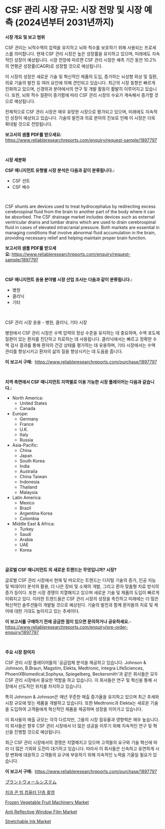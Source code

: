 <p><h1>CSF 관리 시장 규모: 시장 전망 및 시장 예측 (2024년부터 2031년까지)</h1></p><p><strong>시장 개요 및 보고 범위</strong></p>
<p><p>CSF 관리는 뇌척수액의 압력을 유지하고 뇌와 척수를 보호하기 위해 사용되는 프로세스를 의미합니다. 현재 CSF 관리 시장은 높은 성장률을 유지하고 있으며, 미래에도 지속적인 성장이 예상됩니다. 시장 전망에 따르면 CSF 관리 시장은 예측 기간 동안 10.2%의 연평균 성장률(CAGR)로 성장할 것으로 예상됩니다. </p><p>이 시장의 성장은 새로운 기술 및 혁신적인 제품의 도입, 증가하는 뇌성형 외상 및 질환, 의료 기술의 발전 등 여러 요인에 의해 견인되고 있습니다. 최근의 시장 동향은 빠르게 진화하고 있으며, 신경외과 분야에서의 연구 및 개발 활동이 활발히 이루어지고 있습니다. 또한, 뇌와 척수 질환이 증가함에 따라 CSF 관리 시장의 수요가 계속해서 증가할 것으로 예상됩니다.</p><p>전체적으로 CSF 관리 시장은 매우 유망한 시장으로 평가되고 있으며, 미래에도 지속적인 성장이 예상되고 있습니다. 기술의 발전과 의료 분야의 진보로 인해 이 시장은 더욱 확대될 것으로 전망됩니다.</p></p>
<p><strong>보고서의 샘플 PDF를 받으세요:</strong> <a href="https://www.reliableresearchreports.com/enquiry/request-sample/1897797">https://www.reliableresearchreports.com/enquiry/request-sample/1897797</a></p>
<p>&nbsp;</p>
<p><strong>시장 세분화</strong></p>
<p><strong>CSF 매니지먼트 유형별 시장 분석은 다음과 같이 분류됩니다.:</strong></p>
<p><ul><li>CSF 션트</li><li>CSF 배수</li></ul></p>
<p>&nbsp;</p>
<p><p>CSF shunts are devices used to treat hydrocephalus by redirecting excess cerebrospinal fluid from the brain to another part of the body where it can be absorbed. The CSF drainage market includes devices such as external ventricular drains and lumbar drains which are used to drain cerebrospinal fluid in cases of elevated intracranial pressure. Both markets are essential in managing conditions that involve abnormal fluid accumulation in the brain, providing necessary relief and helping maintain proper brain function.</p></p>
<p><strong>보고서의 샘플 PDF를 받으세요:</strong>&nbsp;<a href="https://www.reliableresearchreports.com/enquiry/request-sample/1897797">https://www.reliableresearchreports.com/enquiry/request-sample/1897797</a></p>
<p>&nbsp;</p>
<p><strong> CSF 매니지먼트 응용 분야별 시장 산업 조사는 다음과 같이 분류됩니다.:</strong></p>
<p><ul><li>병원</li><li>클리닉</li><li>기타</li></ul></p>
<p>&nbsp;</p>
<p><p>CSF 관리 시장 응용 - 병원, 클리닉, 기타 시장</p><p>병원에서 CSF 관리 시장은 수액 압력의 정상 수준을 유지하는 데 중요하며, 수액 포도체 질환이 있는 환자를 진단하고 치료하는 데 사용됩니다. 클리닉에서는 빠르고 정확한 수액 검사 결과를 통해 환자의 건강 상태를 평가하는 데 유용하며, 기타 시장에서는 수액 관리를 향상시키고 환자의 삶의 질을 향상시키는 데 도움을 줍니다.</p></p>
<p><strong>이 보고서 구매:</strong>&nbsp; <a href="https://www.reliableresearchreports.com/purchase/1897797">https://www.reliableresearchreports.com/purchase/1897797</a></p>
<p>&nbsp;</p>
<p><strong>지역 측면에서 CSF 매니지먼트 지역별로 이용 가능한 시장 플레이어는 다음과 같습니다.:</strong></p>
<p><ul>
    <li>
        North America:
        <ul>
            <li>United States</li>
            <li>Canada</li>
        </ul>
    </li>
    <li>
        Europe:
        <ul>
            <li>Germany</li>
            <li>France</li>
            <li>U.K.</li>
            <li>Italy</li>
            <li>Russia</li>
        </ul>
    </li>
    <li>
        Asia-Pacific:
        <ul>
            <li>China</li>
            <li>Japan</li>
            <li>South Korea</li>
            <li>India</li>
            <li>Australia</li>
            <li>China Taiwan</li>
            <li>Indonesia</li>
            <li>Thailand</li>
            <li>Malaysia</li>
        </ul>
    </li>
    <li>
        Latin America:
        <ul>
            <li>Mexico</li>
            <li>Brazil</li>
            <li>Argentina Korea</li>
            <li>Colombia</li>
        </ul>
    </li>
    <li>
        Middle East & Africa:
        <ul>
            <li>Turkey</li>
            <li>Saudi</li>
            <li>Arabia</li>
            <li>UAE</li>
            <li>Korea</li>
        </ul>
    </li>
    </ul></p>
<p>&nbsp;</p>
<p><strong>글로벌 CSF 매니지먼트 의 새로운 트렌드는 무엇입니까? 시장?</strong></p>
<p><p>글로벌 CSF 관리 시장에서 현재 및 떠오르는 트렌드는 디지털 기술의 증가, 인공 지능 및 빅데이터 분석의 활용, 더 나은 장비 및 소재의 개발, 그리고 환자 맞춤형 치료 방식의 증가 등이다. 또한 시장 경쟁이 치열해지고 있으며 새로운 기술 및 제품의 도입이 빠르게 이뤄지고 있다. 이러한 트렌드들은 CSF 관리 시장의 성장을 촉진하고 미래에는 더 많은 혁신적인 솔루션들이 개발될 것으로 예상된다. 기술의 발전과 함께 환자들의 치료 및 케어에 대한 기대도 높아지고 있는 추세이다.</p></p>
<p><strong>이 보고서를 구매하기 전에 궁금한 점이 있으면 문의하거나 공유하세요.</strong>- <a href="https://www.reliableresearchreports.com/enquiry/pre-order-enquiry/1897797">https://www.reliableresearchreports.com/enquiry/pre-order-enquiry/1897797</a></p>
<p>&nbsp;</p>
<p><strong>주요 시장 참여자</strong></p>
<p><p>CSF 관리 시장 플레이어들의 '공급업체 분석을 제공하고 있습니다. Johnson & Johnson, B.Braun, Magstim, Elekta, Medtronic, Integra LifeSciences, PhoeniXBiomedical,Sophysa, Spiegelberg, Beckersmith'과 같은 회사들은 모두 CSF 관리 시장에서 중요한 역할을 하고 있습니다. 이 회사들은 연구 및 혁신을 통해 시장에서 선도적인 위치를 차지하고 있습니다.</p><p>특히 Johnson & Johnson은 매년 꾸준한 매출 증가율을 유지하고 있으며 최근 추세와 시장 규모에 맞는 제품을 개발하고 있습니다. 또한 Medtronic과 Elekta는 새로운 기술을 도입하여 고객들에게 혁신적인 제품을 제공하며 성장을 이어가고 있습니다.</p><p>이 회사들의 매출 규모는 각각 다르지만, 그들의 시장 점유율과 영향력은 매우 높습니다. 이 회사들은 향후 CSF 관리 시장에서 더 많은 성공을 이루기 위해 지속적인 연구 및 혁신을 진행할 것으로 예상됩니다.</p><p>최근 CSF 관리 시장에서의 경쟁은 치열해지고 있으며 고객들의 요구와 기술 혁신에 따라 더 많은 기회와 도전이 대기하고 있습니다. 따라서 이 회사들은 신속하고 유연하게 시장 변화에 대응하고 고객들의 요구에 부응하기 위해 지속적인 노력을 기울일 필요가 있습니다.</p></p>
<p><strong>이 보고서 구매:</strong>&nbsp;&nbsp;<a href="https://www.reliableresearchreports.com/purchase/1897797">https://www.reliableresearchreports.com/purchase/1897797</a></p>
<p><p><a href="https://github.com/lrlmopnhwd79300/Market-Research-Report-List-1/blob/main/3662523193569.md">プラントウォールシステム</a></p><p><a href="https://github.com/akzkkws047661437/Market-Research-Report-List-1/blob/main/7184379193352.md">치과 콘 빔 컴퓨터 단층 촬영</a></p><p><a href="https://issuu.com/reportprime-2/docs/frozen-vegetable-fruit-machinery-market-size-2030.">Frozen Vegetable Fruit Machinery Market</a></p><p><a href="https://github.com/ChiragRp1/Market-Research-Report-List-3/blob/main/anti-reflective-window-film-market.md">Anti Reflective Window Film Market</a></p><p><a href="https://view.publitas.com/reportprime-1/stretchable-ink-market-insights-market-players-and-forecast-till-2031/">Stretchable Ink Market</a></p></p>
